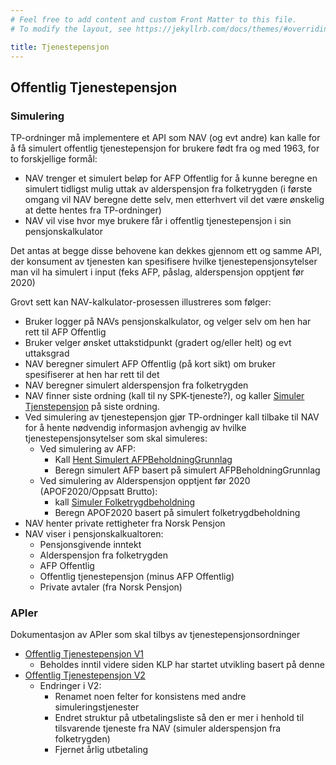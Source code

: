 ```yaml
---
# Feel free to add content and custom Front Matter to this file.
# To modify the layout, see https://jekyllrb.com/docs/themes/#overriding-theme-defaults

title: Tjenestepensjon
---
```

## Offentlig Tjenestepensjon

### Simulering
TP-ordninger må implementere et API som NAV (og evt andre) kan kalle for å få simulert offentlig tjenestepensjon for brukere født 
fra og med 1963, for to forskjellige formål:
* NAV trenger et simulert beløp for AFP Offentlig for å kunne beregne en simulert tidligst mulig uttak av alderspensjon fra folketrygden (i første omgang vil NAV beregne dette selv, men etterhvert vil det være ønskelig at dette hentes fra TP-ordninger)
* NAV vil vise hvor mye brukere får i offentlig tjenestepensjon i sin pensjonskalkulator

Det antas at begge disse behovene kan dekkes gjennom ett og samme API, der konsument av tjenesten kan spesifisere hvilke tjenestepensjonsytelser man vil ha simulert i input (feks AFP, påslag, alderspensjon opptjent før 2020)

Grovt sett kan NAV-kalkulator-prosessen illustreres som følger:
* Bruker logger på NAVs pensjonskalkulator, og velger selv om hen har rett til AFP Offentlig
* Bruker velger ønsket uttakstidpunkt (gradert og/eller helt) og evt uttaksgrad
* NAV beregner simulert AFP Offentlig (på kort sikt) om bruker spesifiserer at hen har rett til det
* NAV beregner simulert alderspensjon fra folketrygden
* NAV finner siste ordning (kall til ny SPK-tjeneste?), og kaller [Simuler Tjenstepensjon](api/offentligtjenestepensjon/v2/tjenestepensjon.html) på siste ordning.
* Ved simulering av tjenestepensjon gjør TP-ordninger kall tilbake til NAV for å hente nødvendig informasjon avhengig av hvilke tjenestepensjonsytelser som skal simuleres:
    * Ved simulering av AFP:
      * Kall [Hent Simulert AFPBeholdningGrunnlag](https://navikt.github.io/pensjon-ekstern-api/api/afpgrunnlagbeholdning/afp-grunnlag-beholdning.html)
      * Beregn simulert AFP basert på simulert AFPBeholdningGrunnlag
    * Ved simulering av Alderspensjon opptjent før 2020 (APOF2020/Oppsatt Brutto):
      * kall [Simuler Folketrygdbeholdning](https://pensjonssimulator.ekstern.dev.nav.no/swagger-ui/index.html#/beholdning-controller/simulerFolketrygdbeholdning)
      * Beregn APOF2020 basert på simulert folketrygdbeholdning
* NAV henter private rettigheter fra Norsk Pensjon
* NAV viser i pensjonskalkualtoren:
  * Pensjonsgivende inntekt
  * Alderspensjon fra folketrygden
  * AFP Offentlig
  * Offentlig tjenestepensjon (minus AFP Offentlig)
  * Private avtaler (fra Norsk Pensjon)

### APIer

Dokumentasjon av APIer som skal tilbys av tjenestepensjonsordninger

* [Offentlig Tjenestepensjon V1](api/offentligtjenestepensjon/v1/tjenestepensjon.html)
  * Beholdes inntil videre siden KLP har startet utvikling basert på denne
* [Offentlig Tjenestepensjon V2](api/offentligtjenestepensjon/v2/tjenestepensjon.html)
  * Endringer i V2:
    * Renamet noen felter for konsistens med andre simuleringstjenester
    * Endret struktur på utbetalingsliste så den er mer i henhold til tilsvarende tjeneste fra NAV (simuler alderspensjon fra folketrygden)
    * Fjernet årlig utbetaling